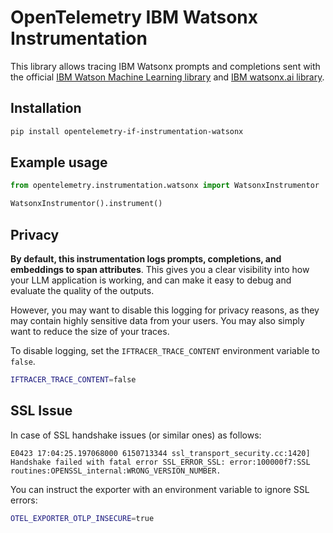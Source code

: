 # OpenTelemetry IBM Watsonx Instrumentation

This library allows tracing IBM Watsonx prompts and completions sent with the official [IBM Watson Machine Learning library](https://ibm.github.io/watson-machine-learning-sdk/) and [IBM watsonx.ai library](https://ibm.github.io/watsonx-ai-python-sdk/).

## Installation

```bash
pip install opentelemetry-if-instrumentation-watsonx
```

## Example usage

```python
from opentelemetry.instrumentation.watsonx import WatsonxInstrumentor

WatsonxInstrumentor().instrument()
```

## Privacy

**By default, this instrumentation logs prompts, completions, and embeddings to span attributes**. This gives you a clear visibility into how your LLM application is working, and can make it easy to debug and evaluate the quality of the outputs.

However, you may want to disable this logging for privacy reasons, as they may contain highly sensitive data from your users. You may also simply want to reduce the size of your traces.

To disable logging, set the `IFTRACER_TRACE_CONTENT` environment variable to `false`.

```bash
IFTRACER_TRACE_CONTENT=false
```

## SSL Issue

In case of SSL handshake issues (or similar ones) as follows:

```
E0423 17:04:25.197068000 6150713344 ssl_transport_security.cc:1420]    Handshake failed with fatal error SSL_ERROR_SSL: error:100000f7:SSL routines:OPENSSL_internal:WRONG_VERSION_NUMBER.
```

You can instruct the exporter with an environment variable to ignore SSL errors:

```bash
OTEL_EXPORTER_OTLP_INSECURE=true
```
